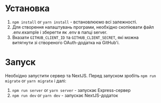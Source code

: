 # Установка

1. `npm install` or `yarn install` - встановлюємо всі залежності.
2. Для створення налаштувань програми, необхідно скопіювати файл .env.example і зберегти як .env в папці server.
3. Вказати `GITHUB_CLIENT_ID` та `GITHUB_CLIENT_SECRET`, які можна витягнути зі створеного OAuth-додатка на GitHub'і.

# Запуск

Необхідно запустити сервер та NextJS. Перед запуском зробіть `npm run migrate` or `yarn migrate` і далі:

1. `npm run server` or `yarn server` - запускає Express-сервер
2. `npm run dev` or `yarn dev` - запускає NextJS-додаток
